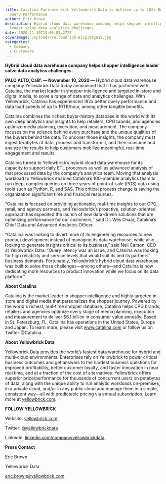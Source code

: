 ```yaml
---
title: Catalina Partners with Yellowbrick Data to Achieve up to 182x Better
  Query Performance
author: Eric Brown
description: Hybrid cloud data warehouse company helps shopper intelligence
  leader solve data analytics challenges
date: 2020-11-10T13:06:02.272Z
coverImage: /uploads/Yellowbrick-BlogImage15.jpg
categories:
  - Company
  - Customers
---
```

**Hybrid cloud data warehouse company helps shopper intelligence leader solve data analytics challenges.**

**PALO ALTO, Calif. — November 10, 2020 —** Hybrid cloud data warehouse company Yellowbrick Data today announced that it has partnered with [Catalina](https://www.catalina.com/), the market leader in shopper intelligence and targeted in-store and digital media, to solve a range of data and analytics challenges. With Yellowbrick, Catalina has experienced 182x better query performance and data load speeds of up to 10TB/hour, among other tangible benefits.

Catalina combines the richest buyer-history database in the world with its own deep analytics and insights to help retailers, CPG brands, and agencies optimize media planning, execution, and measurement. The company focuses on the science behind every purchase and the unique qualities of the buyers behind the data. To uncover those insights, the company must ingest terabytes of data, process and transform it, and then consume and analyze the results to help customers mobilize meaningful, real-time engagement and results.

Catalina turned to Yellowbrick’s hybrid cloud data warehouse for its capacity to support daily ETL processes as well as advanced analysis of that processed data by the company’s analytics team. Moving that analysis workload to Yellowbrick enabled Catalina’s 100-member analytics team to run deep, complex queries on three years of point-of-sale (POS) data using tools such as Python, R, and SAS. This critical process change is saving the organization significant time and financial resources.

“Catalina is focused on providing actionable, real-time insights to our CPG, retail, and agency partners, and Yellowbrick’s proactive, solution-oriented approach has expedited the launch of new data-driven solutions that are optimizing performance for our customers,” said Dr. Wes Chaar, Catalina’s Chief Data and Advanced Analytics Officer.

“Catalina was looking to divert more of its engineering resources to new product development instead of managing its data warehouse, while also looking to generate insights critical to its business,” said Neil Carson, CEO at Yellowbrick Data. “Query latency was an issue, and Catalina was looking for high reliability and service levels that would suit its and its partners’ business demands. Fortunately, Yellowbrick’s hybrid cloud data warehouse was built to solve those challenges—among others—and Catalina is now dedicating more resources to product innovation while we focus on its data platform.”

**About Catalina**

Catalina is the market leader in shopper intelligence and highly targeted in-store and digital media that personalizes the shopper journey. Powered by the world's richest, real-time shopper database, Catalina helps CPG brands, retailers and agencies optimize every stage of media planning, execution and measurement to deliver $6.1 billion in consumer value annually. Based in St. Petersburg, FL, Catalina has operations in the United States, Europe and Japan. To learn more, please visit www.catalina.com or follow us on Twitter @Catalina.

**About Yellowbrick Data**

Yellowbrick Data provides the world’s fastest data warehouse for hybrid and multi-cloud environments. Enterprises rely on Yellowbrick to power critical business outcomes and get answers to the hardest business questions for improved profitability, better customer loyalty, and faster innovation in near real time, and at a fraction of the cost of alternatives. Yellowbrick offers superior price/performance for thousands of concurrent users on petabytes of data, along with the unique ability to run analytic workloads on-premises, in a private cloud, and/or in any public cloud and manage them in a simple, consistent way—all with predictable pricing via annual subscription. Learn more at [yellowbrick.com](http://www.yellowbrick.com).

**FOLLOW YELLOWBRICK**

Website: [yellowbrick.com](https://www.yellowbrick.com/)

Twitter: [@yellowbrickdata](https://twitter.com/YellowbrickData)

LinkedIn: [linkedin.com/company/yellowbrickdata](https://www.linkedin.com/company/yellowbrickdata/)

**Press Contact**

Eric Brown

Yellowbrick Data

eric.brown@yellowbrick.com